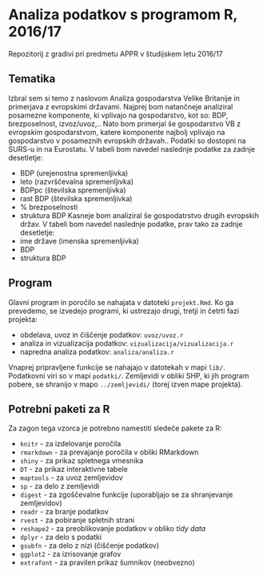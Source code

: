 # Analiza podatkov s programom R, 2016/17

Repozitorij z gradivi pri predmetu APPR v študijskem letu 2016/17

## Tematika

Izbral sem si temo z naslovom Analiza gospodarstva Velike Britanije in primerjava z evropskimi državami. Najprej bom natančneje analiziral posamezne komponente, ki vplivajo na gospodarstvo, kot so: BDP, brezposelnost, izvoz/uvoz,.. Nato bom primerjal še gospodarstvo VB z evropskim gospodarstvom, katere komponente najbolj vplivajo na gospodarstvo v posameznih evropskih državah..
Podatki so dostopni na SURS-u in na Eurostatu.
V tabeli bom navedel naslednje podatke za zadnje desetletje:
- BDP (urejenostna spremenljivka)
- leto (razvrščevalna spremenljivka)
- BDPpc (številska spremenljivka)
- rast BDP (številska spremenljivka)
- % brezposelnosti
- struktura BDP
Kasneje bom analiziral še gospodatrstvo drugih evropskih držav. V tabeli bom navedel naslednje podatke, prav tako za zadnje desetletje:
- ime države (imenska spremenljivka)
- BDP
- struktura BDP
## Program

Glavni program in poročilo se nahajata v datoteki `projekt.Rmd`. Ko ga prevedemo,
se izvedejo programi, ki ustrezajo drugi, tretji in četrti fazi projekta:

* obdelava, uvoz in čiščenje podatkov: `uvoz/uvoz.r`
* analiza in vizualizacija podatkov: `vizualizacija/vizualizacija.r`
* napredna analiza podatkov: `analiza/analiza.r`

Vnaprej pripravljene funkcije se nahajajo v datotekah v mapi `lib/`. Podatkovni
viri so v mapi `podatki/`. Zemljevidi v obliki SHP, ki jih program pobere, se
shranijo v mapo `../zemljevidi/` (torej izven mape projekta).

## Potrebni paketi za R

Za zagon tega vzorca je potrebno namestiti sledeče pakete za R:

* `knitr` - za izdelovanje poročila
* `rmarkdown` - za prevajanje poročila v obliki RMarkdown
* `shiny` - za prikaz spletnega vmesnika
* `DT` - za prikaz interaktivne tabele
* `maptools` - za uvoz zemljevidov
* `sp` - za delo z zemljevidi
* `digest` - za zgoščevalne funkcije (uporabljajo se za shranjevanje zemljevidov)
* `readr` - za branje podatkov
* `rvest` - za pobiranje spletnih strani
* `reshape2` - za preoblikovanje podatkov v obliko *tidy data*
* `dplyr` - za delo s podatki
* `gsubfn` - za delo z nizi (čiščenje podatkov)
* `ggplot2` - za izrisovanje grafov
* `extrafont` - za pravilen prikaz šumnikov (neobvezno)
